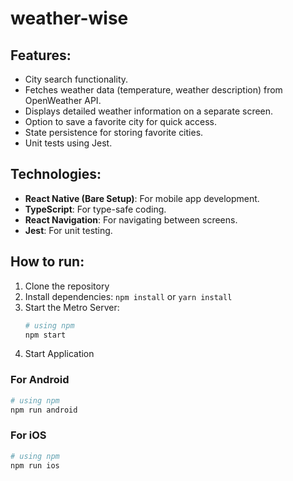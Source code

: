 # weather-wise

## Features:
- City search functionality.
- Fetches weather data (temperature, weather description) from OpenWeather API.
- Displays detailed weather information on a separate screen.
- Option to save a favorite city for quick access.
- State persistence for storing favorite cities.
- Unit tests using Jest.

## Technologies:
- **React Native (Bare Setup)**: For mobile app development.
- **TypeScript**: For type-safe coding.
- **React Navigation**: For navigating between screens.
- **Jest**: For unit testing.

## How to run:
1. Clone the repository
2. Install dependencies: `npm install` or `yarn install`
3. Start the Metro Server:
   ```bash
   # using npm
   npm start
   ```
4. Start Application

### For Android
```bash
# using npm
npm run android
```

### For iOS

```bash
# using npm
npm run ios
```
